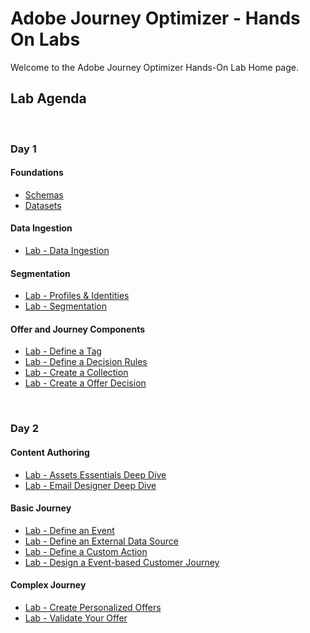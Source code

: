 # Adobe Journey Optimizer - Hands On Labs

Welcome to the Adobe Journey Optimizer Hands-On Lab Home page.

## Lab Agenda

&nbsp;

### Day 1

#### Foundations

- [Schemas](Foundations/Schemas.md)
- [Datasets](Foundations/Datasets.md)

#### Data Ingestion

- [Lab - Data Ingestion](Foundations/Ingestion.md)

#### Segmentation

- [Lab - Profiles & Identities ](Foundations/Profiles.md)
- [Lab - Segmentation](Foundations/Segments.md)

#### Offer and Journey Components

- [Lab - Define a Tag](Offer%20Decisioning%20Engine/Exercise1-Tags.md)
- [Lab - Define a Decision Rules](Offer%20Decisioning%20Engine/Exercise3-DecisionRules.md)
- [Lab - Create a Collection](Offer%20Decisioning%20Engine/Exercise6-Collections.md)
- [Lab - Create a Offer Decision](Offer%20Decisioning%20Engine/Exercise7-OfferActivity.md)

&nbsp;

### Day 2

#### Content Authoring

- [Lab - Assets Essentials Deep Dive](Content%20Authoring/Assets%20Essentials%20Deep%20Dive.md)
- [Lab - Email Designer Deep Dive](Content%20Authoring/Email%20Designer%20Deep%20Dive.md)

#### Basic Journey

- [Lab - Define an Event](Journey%20Orchestration/Exercise1-Events.md)
- [Lab - Define an External Data Source](Journey%20Orchestration/Exercise2-DataSources.md)
- [Lab - Define a Custom Action](Journey%20Orchestration/Exercise3-Action.md)
- [Lab - Design a Event-based Customer Journey](Journey%20Orchestration/Exercise4-Journey.md)

#### Complex Journey

- [Lab - Create Personalized Offers](Exercise4-PersonalizedOffers.md)
- [Lab - Validate Your Offer ](Offer%20Decisioning%20Engine/Exercise8-ValidateOffer.md)
